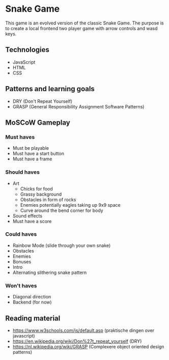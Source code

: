 # Snake Game
This game is an evolved version of the classic Snake Game.
The purpose is to create a local frontend two player game with arrow controls and wasd keys.

## Technologies
- JavaScript
- HTML
- CSS

## Patterns and learning goals
- DRY (Don't Repeat Yourself)
- GRASP (General Responsibility Assignment Software Patterns)

## MoSCoW Gameplay
### Must haves
- Must be playable
- Must have a start button
- Must have a frame
### Should haves
- Art
    - Chicks for food
    - Grassy background
    - Obstacles in form of rocks
    - Enemies potentially eagles taking up 9x9 space
    - Curve around the bend corner for body
- Sound effects
- Must have a score
### Could haves
- Rainbow Mode (slide through your own snake)
- Obstacles
- Enemies
- Bonuses
- Intro
- Alternating slithering snake pattern
### Won't haves
- Diagonal direction
- Backend (for now)

## Reading material
- https://www.w3schools.com/js/default.asp (praktische dingen over javascript)
- https://en.wikipedia.org/wiki/Don%27t_repeat_yourself (DRY)
- https://nl.wikipedia.org/wiki/GRASP (Complexere object oriented design patterns)